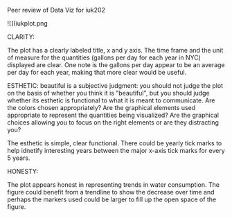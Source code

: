 Peer review of Data Viz for iuk202

![](iukplot.png

CLARITY:

The plot has a clearly labeled title, x and y axis. The time frame and the unit of measure for the quantities (gallons per day for each year in NYC) displayed are clear. One note is the gallons per day appear to be an average per day for each year, making that more clear would be useful.

ESTHETIC:  beautiful is a subjective judgment: you should not judge the plot on the basis of whether you think it is "beautiful", but you should judge whether its esthetic is functional to what it is meant to communicate. Are the colors chosen appropriately? Are the graphical elements used appropriate to represent the quantities being visualized? Are the graphical choices allowing you to focus on the right elements or are they distracting you?

The esthetic is simple, clear functional. There could be yearly tick marks to help idnetify interesting years between the major x-axis tick marks for every 5 years.

HONESTY: 

The plot appears honest in representing trends in water consumption. The figure could benefit from a trendline to show the decrease over time and perhaps the markers used could be larger to fill up the open space of the figure.
